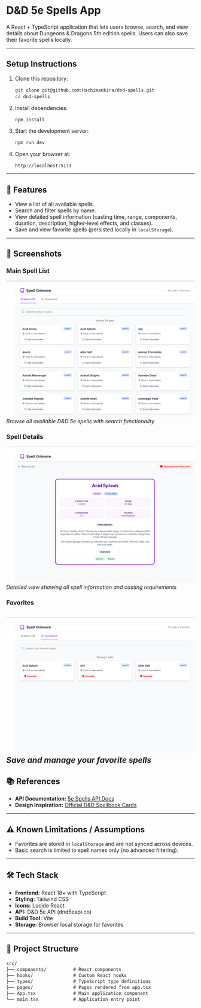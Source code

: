 # D&D 5e Spells App

A React + TypeScript application that lets users browse, search, and view details about Dungeons & Dragons 5th edition spells. Users can also save their favorite spells locally.

---

## Setup Instructions

1. Clone this repository:
   ```bash
   git clone git@github.com:Hachimankira/dnd-spells.git
   cd dnd-spells
   ```

2. Install dependencies:
   ```bash
   npm install
   ```

3. Start the development server:
   ```bash
   npm run dev
   ```

4. Open your browser at:
   ```
   http://localhost:5173
   ```

---

## 📖 Features

* View a list of all available spells.
* Search and filter spells by name.
* View detailed spell information (casting time, range, components, duration, description, higher-level effects, and classes).
* Save and view favorite spells (persisted locally in `localStorage`).

---

## 📸 Screenshots

### Main Spell List
![Main Spell List](https://raw.githubusercontent.com/Hachimankira/dnd-spells/refs/heads/master/public/screenshots/spell-list.png)
*Browse all available D&D 5e spells with search functionality*

### Spell Details
![Spell Detail Page](https://raw.githubusercontent.com/Hachimankira/dnd-spells/refs/heads/master/public/screenshots/spell-detail.png)
*Detailed view showing all spell information and casting requirements*

### Favorites
![Favorites View](https://raw.githubusercontent.com/Hachimankira/dnd-spells/refs/heads/master/public/screenshots/favorites.png)
*Save and manage your favorite spells*
---

## 📚 References

* **API Documentation:** [5e Spells API Docs](https://5e-bits.github.io/docs/tutorials)
* **Design Inspiration:** [Official D&D Spellbook Cards](https://dnd.gf9games.com/gameAcc/tabid/87/entryid/126/spellbook-cards-druid-73917.aspx)

---

## ⚠️ Known Limitations / Assumptions

* Favorites are stored in `localStorage` and are not synced across devices.
* Basic search is limited to spell names only (no advanced filtering).

---

## 🛠️ Tech Stack

* **Frontend:** React 18+ with TypeScript
* **Styling:** Tailwind CSS
* **Icons:** Lucide React
* **API:** D&D 5e API (dnd5eapi.co)
* **Build Tool:** Vite
* **Storage:** Browser local storage for favorites

---

## 📂 Project Structure

```
src/
├── components/          # React components
├── hooks/               # Custom React hooks
├── types/               # TypeScript type definitions
├── pages/               # Pages rendered from app.tsx
├── App.tsx              # Main application component
└── main.tsx             # Application entry point
```